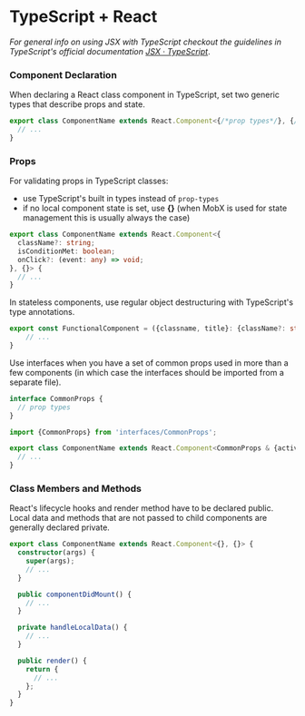 # TypeScript + React

*For general info on using JSX with TypeScript checkout the guidelines in TypeScript's official documentation [JSX · TypeScript](https://www.typescriptlang.org/docs/handbook/jsx.html)*.

### Component Declaration

When declaring a React class component in TypeScript, set two generic types that describe props and state.

``` typescript
export class ComponentName extends React.Component<{/*prop types*/}, {/*state types*/}> {
  // ...
}
```

### Props

For validating props in TypeScript classes:
- use TypeScript's built in types instead of `prop-types`
- if no local component state is set, use **{}** (when MobX is used for state management this is usually always the case)

``` typescript
export class ComponentName extends React.Component<{
  className?: string;
  isConditionMet: boolean;
  onClick?: (event: any) => void;
}, {}> {
  // ...
}
```

In stateless components, use regular object destructuring with TypeScript's type annotations.
``` typescript
export const FunctionalComponent = ({classname, title}: {className?: string, title: string}): JSX.Element => {
    // ...
}
```

Use interfaces when you have a set of common props used in more than a few components (in which case the interfaces should be imported from a separate file).

``` typescript
interface CommonProps {
  // prop types
}
``` 

``` typescript
import {CommonProps} from 'interfaces/CommonProps';

export class ComponentName extends React.Component<CommonProps & {active?: boolean}, {}> {
  // ...
}
```

### Class Members and Methods
React's lifecycle hooks and render method have to be declared public. Local data and methods that are not passed to child components are generally declared private.

``` typescript
export class ComponentName extends React.Component<{}, {}> {
  constructor(args) {
    super(args);
    // ...
  }

  public componentDidMount() {
    // ...
  }

  private handleLocalData() {
    // ...
  }

  public render() {
    return {
      // ...
    };
  }
}
```
